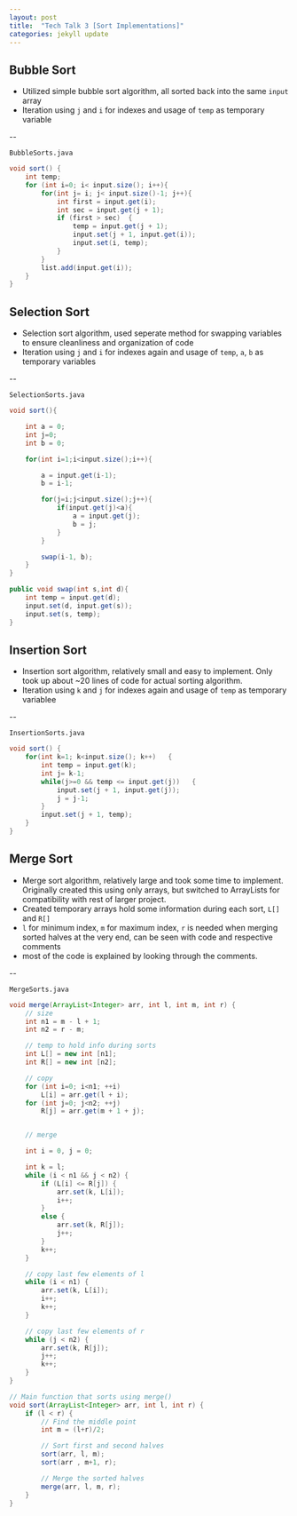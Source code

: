 ```yaml
---
layout: post
title:  "Tech Talk 3 [Sort Implementations]"
categories: jekyll update
---
```


## Bubble Sort
- Utilized simple bubble sort algorithm, all sorted back into the same `input` array
- Iteration using `j` and `i` for indexes and usage of `temp` as temporary variable

--
<br>

`BubbleSorts.java`

```java
void sort() {
    int temp;
    for (int i=0; i< input.size(); i++){
        for(int j= i; j< input.size()-1; j++){
            int first = input.get(i);
            int sec = input.get(j + 1);
            if (first > sec)  {
                temp = input.get(j + 1);
                input.set(j + 1, input.get(i));
                input.set(i, temp);
            }
        }
        list.add(input.get(i));
    }
}
```

## Selection Sort
- Selection sort algorithm, used seperate method for swapping variables to ensure cleanliness and organization of code
- Iteration using `j` and `i` for indexes again and usage of `temp`, `a`, `b` as temporary variables

--
<br>

`SelectionSorts.java`

```java
void sort(){

    int a = 0;
    int j=0;
    int b = 0;

    for(int i=1;i<input.size();i++){

        a = input.get(i-1);
        b = i-1;

        for(j=i;j<input.size();j++){
            if(input.get(j)<a){
                a = input.get(j);
                b = j;
            }
        }

        swap(i-1, b);
    }
}

public void swap(int s,int d){
    int temp = input.get(d);
    input.set(d, input.get(s));
    input.set(s, temp);
}
```
## Insertion Sort
- Insertion sort algorithm, relatively small and easy to implement. Only took up about ~20 lines of code for actual sorting algorithm. 
- Iteration using `k` and `j` for indexes again and usage of `temp` as temporary variablee

--
<br>

`InsertionSorts.java`

```java
void sort() {
    for(int k=1; k<input.size(); k++)   {
        int temp = input.get(k);
        int j= k-1;
        while(j>=0 && temp <= input.get(j))   {
            input.set(j + 1, input.get(j));
            j = j-1;
        }
        input.set(j + 1, temp);
    }
}
```

## Merge Sort
- Merge sort algorithm, relatively large and took some time to implement. Originally created this using only arrays, but switched to ArrayLists for compatibility with rest of larger project. 
- Created temporary arrays hold some information during each sort, `L[]` and `R[]`
- `l` for minimum index, `m` for maximum index, `r` is needed when merging sorted halves at the very end, can be seen with code and respective comments
- most of the code is explained by looking through the comments. 

--
<br>

`MergeSorts.java`

```java
void merge(ArrayList<Integer> arr, int l, int m, int r) {
    // size
    int n1 = m - l + 1;
    int n2 = r - m;

    // temp to hold info during sorts
    int L[] = new int [n1];
    int R[] = new int [n2];

    // copy
    for (int i=0; i<n1; ++i)
        L[i] = arr.get(l + i);
    for (int j=0; j<n2; ++j)
        R[j] = arr.get(m + 1 + j);


    // merge

    int i = 0, j = 0;

    int k = l;
    while (i < n1 && j < n2) {
        if (L[i] <= R[j]) {
            arr.set(k, L[i]);
            i++;
        }
        else {
            arr.set(k, R[j]);
            j++;
        }
        k++;
    }

    // copy last few elements of l
    while (i < n1) {
        arr.set(k, L[i]);
        i++;
        k++;
    }

    // copy last few elements of r
    while (j < n2) {
        arr.set(k, R[j]);
        j++;
        k++;
    }
}

// Main function that sorts using merge()
void sort(ArrayList<Integer> arr, int l, int r) {
    if (l < r) {
        // Find the middle point
        int m = (l+r)/2;

        // Sort first and second halves
        sort(arr, l, m);
        sort(arr , m+1, r);

        // Merge the sorted halves
        merge(arr, l, m, r);
    }
}
```
